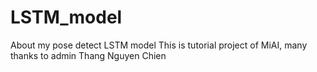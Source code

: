 # LSTM_model
About my pose detect LSTM model
This is tutorial project of MiAI, many thanks to admin Thang Nguyen Chien
